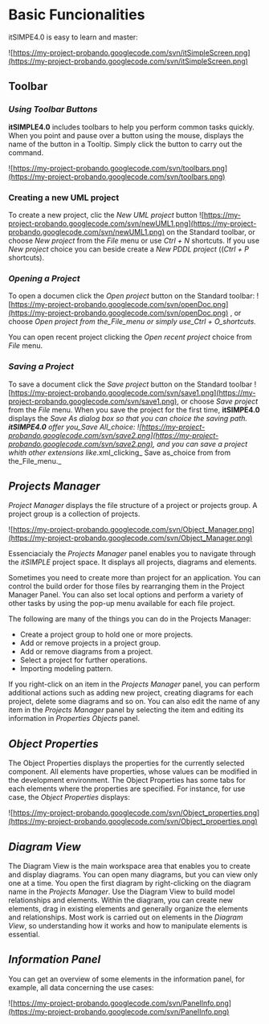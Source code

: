 # Basic Funcionalities #
itSIMPE4.0 is easy to learn and master:

![https://my-project-probando.googlecode.com/svn/itSimpleScreen.png](https://my-project-probando.googlecode.com/svn/itSimpleScreen.png)

## Toolbar ##

### _Using Toolbar Buttons_ ###

**itSIMPLE4.0** includes toolbars to help you perform common tasks quickly. When you point and pause over a button using the mouse, displays the name of the button in a Tooltip. Simply click the button to carry out the command.

![https://my-project-probando.googlecode.com/svn/toolbars.png](https://my-project-probando.googlecode.com/svn/toolbars.png)

### **Creating** a new UML project ###

To create a new project, clic the _New UML project_ button ![https://my-project-probando.googlecode.com/svn/newUML1.png](https://my-project-probando.googlecode.com/svn/newUML1.png) on the Standard toolbar, or choose _New project_ from the _File_ menu or use _Ctrl + N_ shortcuts. If you use _New project_ choice you can beside create a _New PDDL project_ ((_Ctrl + P_ shortcuts).

### _Opening a Project_ ###

To open a documen click the _Open project_ button on the Standard toolbar: ![https://my-project-probando.googlecode.com/svn/openDoc.png](https://my-project-probando.googlecode.com/svn/openDoc.png) , or choose _Open project from the_File_menu or simply use_Ctrl + O_shortcuts._

You can open recent project clicking the _Open recent project_ choice from _File_ menu.

### _Saving a Project_ ###

To save a document click the _Save project_ button on the Standard toolbar ![https://my-project-probando.googlecode.com/svn/save1.png](https://my-project-probando.googlecode.com/svn/save1.png), or choose _Save project_ from the _File_ menu.  When you save the project for the first time, **itSIMPE4.0** displays the _Save As dialog box so that you can choice the saving path.
**itSIMPE4.0** offer you_Save All_choice: ![https://my-project-probando.googlecode.com/svn/save2.png](https://my-project-probando.googlecode.com/svn/save2.png), and you can save a project whith other extensions like_.xml_clicking_ Save as_choice from from the_File_menu._

## _Projects Manager_ ##

_Project Manager_ displays the file structure of a project or projects group. A project group is a collection of projects.

![https://my-project-probando.googlecode.com/svn/Object_Manager.png](https://my-project-probando.googlecode.com/svn/Object_Manager.png)

Essenciacialy the _Projects Manager_ panel enables you to navigate through the _itSIMPLE_ project space. It displays all projects, diagrams and elements.

Sometimes you need to create more than project for an application. You can control the build order for those files by rearranging them
in the Project Manager Panel. You can also set local options and perform a variety of other tasks by using the pop-up menu available for each file project.

The following are many of the things you can do in the Projects Manager:
  * Create a project group to hold one or more projects.
  * Add or remove projects in a project group.
  * Add or remove diagrams from a project.
  * Select a project for further operations.
  * Importing modeling pattern.

If you right-click on an item in the _Projects Manager_ panel, you can perform additional actions such as adding
new project, creating diagrams for each project, delete some diagrams and so on. You can also edit the name of any item in the _Projects Manager_ panel by selecting the item and editing its information in _Properties Objects_ panel.

## _Object Properties_ ##

The Object Properties displays the properties for the currently selected component. All elements have properties, whose values can be modified in the development environment.
The Object Properties has some tabs for each elements where the properties are specified. For instance, for use case, the _Object Properties_ displays:

![https://my-project-probando.googlecode.com/svn/Object_properties.png](https://my-project-probando.googlecode.com/svn/Object_properties.png)


## _Diagram View_ ##
The Diagram View is the main workspace area that enables you to create and display diagrams. You can open many diagrams, but you can view only one at a time. You open the first diagram by right-clicking on
the diagram name in the _Projects Manager_.
Use the Diagram View to build model relationships and elements. Within the diagram, you can create new elements, drag in existing elements and generally organize the elements and relationships. Most work is carried out on elements in the _Diagram View_, so understanding how it works and how to manipulate elements is essential.

## _Information Panel_ ##
You can get an overview of some elements in the information panel, for example, all data concerning the use cases:

![https://my-project-probando.googlecode.com/svn/PanelInfo.png](https://my-project-probando.googlecode.com/svn/PanelInfo.png)